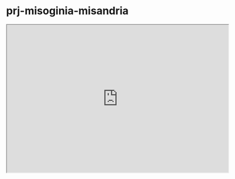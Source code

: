 # prj-misoginia-misandria

<iframe src="https://pietromena.github.io/prj-misoginia-misandria/" width="600" height="400"></iframe>
